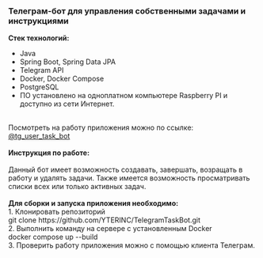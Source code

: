 <h3> Телеграм-бот для управления собственными задачами и инструкциями</h3>

<b>Стек технологий: </b>
- Java <br>
- Spring Boot, Spring Data JPA<br>
- Telegram API<br>
- Docker, Docker Compose<br>
- PostgreSQL<br>
- ПО установлено на одноплатном компьютере Raspberry PI и доступно из сети Интернет.<br>
<br>
Посмотреть на работу приложения можно по ссылке:<br>
<a href=https://t.me/tg_user_task_bot>@tg_user_task_bot</a>
<br>
<br>
<b>Инструкция по работе:</b> <br>
<br>
Данный бот имеет возможность создавать, завершать, возращать в работу и удалять задачи.
Также имеется возможность просматривать списки всех или только активных задач.
<br>
<br>
<b>Для сборки и запуска приложения необходимо:</b> <br>
1. Клонировать репозиторий<br>
   git clone https://github.com/YTERINC/TelegramTaskBot.git<br>
2. Выполнить команду на сервере с установленным Docker<br>
   docker compose up --build<br>
3. Проверить работу приложения можно с помощью клиента Телеграм.
